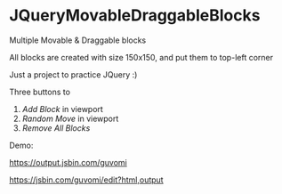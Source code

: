 # JQueryMovableDraggableBlocks
Multiple Movable &amp; Draggable blocks

All blocks are created with size 150x150, and put them to top-left corner

Just a project to practice JQuery :)

Three buttons to  

1. *Add Block* in viewport  
2. *Random Move* in viewport  
3. *Remove All Blocks*  

Demo:

https://output.jsbin.com/guvomi

https://jsbin.com/guvomi/edit?html,output

